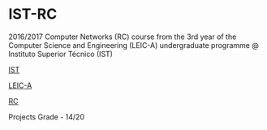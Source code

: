 # IST-RC

2016/2017 Computer Networks (RC) course from the 3rd year of the Computer Science and Engineering (LEIC-A) undergraduate programme @ Instituto Superior Técnico (IST)

[IST](https://tecnico.ulisboa.pt/en/)

[LEIC-A](https://fenix.tecnico.ulisboa.pt/cursos/leic-a)

[RC](https://fenix.tecnico.ulisboa.pt/disciplinas/RC45179/2016-2017/1-semestre)

Projects Grade - 14/20
